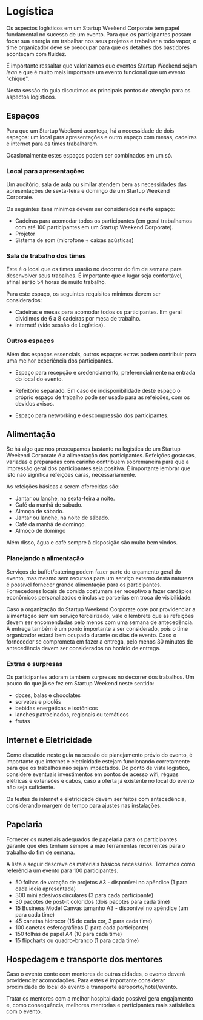 # Logística
Os aspectos logísticos em um Startup Weekend Corporate tem papel fundamental no sucesso de um evento. Para que os participantes possam focar sua energia em trabalhar nos seus projetos e trabalhar a todo vapor, o time organizador deve se preocupar para que os detalhes dos bastidores aconteçam com fluidez.

É importante ressaltar que valorizamos que eventos Startup Weekend sejam *lean* e que é muito mais importante um evento funcional que um evento "chique".

Nesta sessão do guia discutimos os principais pontos de atenção para os aspectos logísticos.

## Espaços
Para que um Startup Weekend aconteça, há a necessidade de dois espaços: um local para apresentações e outro espaço com mesas, cadeiras e internet para os times trabalharem.

Ocasionalmente estes espaços podem ser combinados em um só.

### Local para apresentações
Um auditório, sala de aula ou similar atendem bem as necessidades das apresentações de sexta-feira e domingo de um Startup Weekend Corporate.

Os seguintes itens mínimos devem ser considerados neste espaço:

* Cadeiras para acomodar todos os participantes (em geral trabalhamos com até 100 participantes em um Startup Weekend Corporate).
* Projetor
* Sistema de som (microfone + caixas acústicas)

### Sala de trabalho dos times
Este é o local que os times usarão no decorrer do fim de semana para desenvolver seus trabalhos. É importante que o lugar seja confortável, afinal serão 54 horas de muito trabalho.

Para este espaço, os seguintes requisitos mínimos devem ser considerados:

* Cadeiras e mesas para acomodar todos os participantes. Em geral dividimos de 6 a 8 cadeiras por mesa de trabalho.
* Internet! (vide sessão de Logística).

### Outros espaços
Além dos espaços essenciais, outros espaços extras podem contribuir para uma melhor experiência dos participantes.

* Espaço para recepção e credenciamento, preferencialmente na entrada do local do evento.

* Refeitório separado. Em caso de indisponibilidade deste espaço o próprio espaço de trabalho pode ser usado para as refeições, com os devidos avisos.

* Espaço para networking e descompressão dos participantes.

## Alimentação
Se há algo que nos preocupamos bastante na logística de um Startup Weekend Corporate é a alimentação dos participantes. Refeições gostosas, variadas e preparadas com carinho contribuem sobremaneira para que a impressão geral dos participantes seja positiva. É importante lembrar que isto não significa refeições caras, necessariamente.

As refeições básicas a serem oferecidas são:

* Jantar ou lanche, na sexta-feira a noite.
* Café da manhã de sábado.
* Almoço de sábado.
* Jantar ou lanche, na noite de sábado.
* Café da manhã de domingo.
* Almoço de domingo

Além disso, água e café sempre à disposição são muito bem vindos.

### Planejando a alimentação
Serviços de buffet/catering podem fazer parte do orçamento geral do evento, mas mesmo sem recursos para um serviço externo desta natureza é possível fornecer grande alimentação para os participantes. Fornecedores locais de comida costumam ser receptivo a fazer cardápios econômicos personalizados e inclusive parcerias em troca de visibilidade.

Caso a organização do Startup Weekend Corporate opte por providenciar a alimentação sem um serviço terceirizado, vale o lembrete que as refeições devem ser encomendadas pelo menos com uma semana de antecedência. A entrega também é um ponto importante a ser considerado, pois o time organizador estará bem ocupado durante os dias de evento. Caso o fornecedor se comprometa em fazer a entrega, pelo menos 30 minutos de antecedência devem ser considerados no horário de entrega.


### Extras e surpresas

Os participantes adoram também surpresas no decorrer dos trabalhos. Um pouco do que já se fez em Startup Weekend neste sentido:

* doces, balas e chocolates
* sorvetes e picolés
* bebidas energéticas e isotônicos
* lanches patrocinados, regionais ou temáticos
* frutas

## Internet e Eletricidade
Como discutido neste guia na sessão de planejamento prévio do evento, é importante que internet e eletricidade estejam funcionando corretamente para que os trabalhos não sejam impactados. Do ponto de vista logístico, considere eventuais investimentos em pontos de acesso wifi, réguas elétricas e extensões e cabos, caso a oferta já existente no local do evento não seja suficiente. 

Os testes de internet e eletricidade devem ser feitos com antecedência, considerando margem de tempo para ajustes nas instalações.

## Papelaria
Fornecer os materiais adequados de papelaria para os participantes garante que eles tenham sempre a mão ferramentas recorrentes para o trabalho do fim de semana.

A lista a seguir descreve os materiais básicos necessários. Tomamos como referência um evento para 100 participantes.

* 50 folhas de votação de projetos A3 - disponível no apêndice (1 para cada ideia apresentada)
* 300 mini adesivos circulares (3 para cada participante)
* 30 pacotes de post-it coloridos (dois pacotes para cada time)
* 15 Business Model Canvas tamanho A3 - disponível no apêndice (um para cada time)
* 45 canetas hidrocor (15 de cada cor, 3 para cada time)
* 100 canetas esferográficas (1 para cada participante)
* 150 folhas de papel A4 (10 para cada time)
* 15 flipcharts ou quadro-branco (1 para cada time)


## Hospedagem e transporte dos mentores
Caso o evento conte com mentores de outras cidades, o evento deverá providenciar acomodações. Para estes é importante considerar proximidade do local do evento e transporte aeroporto/hotel/evento.

Tratar os mentores com a melhor hospitalidade possível gera engajamento e, como consequência, melhores mentorias e participantes mais satisfeitos com o evento. 

